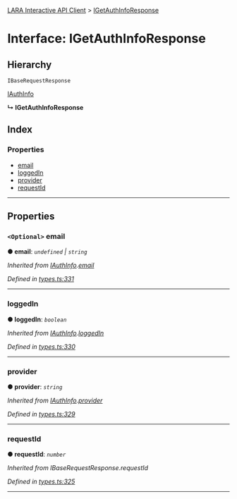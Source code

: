 [LARA Interactive API Client](../README.md) > [IGetAuthInfoResponse](../interfaces/igetauthinforesponse.md)

# Interface: IGetAuthInfoResponse

## Hierarchy

 `IBaseRequestResponse`

 [IAuthInfo](iauthinfo.md)

**↳ IGetAuthInfoResponse**

## Index

### Properties

* [email](igetauthinforesponse.md#email)
* [loggedIn](igetauthinforesponse.md#loggedin)
* [provider](igetauthinforesponse.md#provider)
* [requestId](igetauthinforesponse.md#requestid)

---

## Properties

<a id="email"></a>

### `<Optional>` email

**● email**: *`undefined` \| `string`*

*Inherited from [IAuthInfo](iauthinfo.md).[email](iauthinfo.md#email)*

*Defined in [types.ts:331](../../../lara-typescript/src/interactive-api-client/types.ts#L331)*

___
<a id="loggedin"></a>

###  loggedIn

**● loggedIn**: *`boolean`*

*Inherited from [IAuthInfo](iauthinfo.md).[loggedIn](iauthinfo.md#loggedin)*

*Defined in [types.ts:330](../../../lara-typescript/src/interactive-api-client/types.ts#L330)*

___
<a id="provider"></a>

###  provider

**● provider**: *`string`*

*Inherited from [IAuthInfo](iauthinfo.md).[provider](iauthinfo.md#provider)*

*Defined in [types.ts:329](../../../lara-typescript/src/interactive-api-client/types.ts#L329)*

___
<a id="requestid"></a>

###  requestId

**● requestId**: *`number`*

*Inherited from IBaseRequestResponse.requestId*

*Defined in [types.ts:325](../../../lara-typescript/src/interactive-api-client/types.ts#L325)*

___


